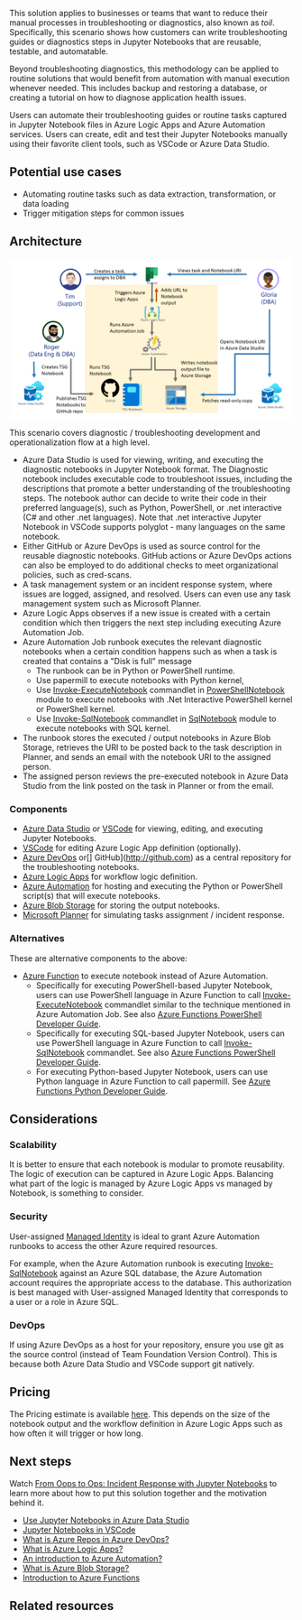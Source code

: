 This solution applies to businesses or teams that want to reduce their manual processes in troubleshooting or diagnostics, also known as *toil*. Specifically, this scenario shows how customers can write troubleshooting guides or diagnostics steps in Jupyter Notebooks that are reusable, testable, and automatable.

Beyond troubleshooting diagnostics, this methodology can be applied to routine solutions that would benefit from automation with manual execution whenever needed. This includes backup and restoring a database, or creating a tutorial on how to diagnose application health issues.

Users can automate their troubleshooting guides or routine tasks captured in Jupyter Notebook files in Azure Logic Apps and Azure Automation services. Users can create, edit and test their Jupyter Notebooks manually using their favorite client tools, such as VSCode or Azure Data Studio. 

## Potential use cases

- Automating routine tasks such as data extraction, transformation, or data loading
- Trigger mitigation steps for common issues

## Architecture

![Automating Diagnostic Notebooks with Azure Serverless Architecture](media/automating-diagnostic-jupyter-notebook.png)

This scenario covers diagnostic / troubleshooting development and operationalization flow at a high level. 
- Azure Data Studio is used for viewing, writing, and executing the diagnostic notebooks in Jupyter Notebook format. The Diagnostic notebook includes executable code to troubleshoot issues, including the descriptions that promote a better understanding of the troubleshooting steps. The notebook author can decide to write their code in their preferred language(s), such as Python, PowerShell, or .net interactive (C# and other .net languages). Note that .net interactive Jupyter Notebook in VSCode supports polyglot - many languages on the same notebook.  
- Either GitHub or Azure DevOps is used as source control for the reusable diagnostic notebooks. GitHub actions or Azure DevOps actions can also be employed to do additional checks to meet organizational policies, such as cred-scans.  
- A task management system or an incident response system, where issues are logged, assigned, and resolved. Users can even use any task management system such as Microsoft Planner.
- Azure Logic Apps observes if a new issue is created with a certain condition which then triggers the next step including executing Azure Automation Job. 
- Azure Automation Job runbook executes the relevant diagnostic notebooks when a certain condition happens such as when a task is created that contains a "Disk is full" message
  - The runbook can be in Python or PowerShell runtime. 
  - Use papermill to execute notebooks with Python kernel, 
  - Use [Invoke-ExecuteNotebook](https://github.com/dfinke/PowerShellNotebook#executing-a-notebook) commandlet in [PowerShellNotebook](https://github.com/dfinke/PowerShellNotebook) module to execute notebooks with .Net Interactive PowerShell kernel or PowerShell kernel.
  - Use [Invoke-SqlNotebook](https://docs.microsoft.com/powershell/module/sqlserver/invoke-sqlnotebook?view=sqlserver-ps) commandlet in [SqlNotebook](https://docs.microsoft.com/powershell/module/sqlserver/?view=sqlserver-ps) module to execute notebooks with SQL kernel.
- The runbook stores the executed / output notebooks in Azure Blob Storage, retrieves the URI to be posted back to the task description in Planner, and sends an email with the notebook URI to the assigned person. 
- The assigned person reviews the pre-executed notebook in Azure Data Studio from the link posted on the task in Planner or from the email. 


### Components

- [Azure Data Studio](https://azure.microsoft.com/services/developer-tools/data-studio/) or [VSCode](https://code.visualstudio.com/) for viewing, editing, and executing Jupyter Notebooks.
- [VSCode](https://code.visualstudio.com/) for editing Azure Logic App definition (optionally).
- [Azure DevOps](https://azure.microsoft.com/solutions/devops/) or[] GitHub](http://github.com) as a central repository for the troubleshooting notebooks.
- [Azure Logic Apps](https://azure.microsoft.com/services/logic-apps/) for workflow logic definition.
- [Azure Automation](https://azure.microsoft.com/services/automation/) for hosting and executing the Python or PowerShell script(s) that will execute notebooks.
- [Azure Blob Storage](https://azure.microsoft.com/services/storage/blobs/) for storing the output notebooks.
- [Microsoft Planner](https://www.microsoft.com/microsoft-365/business/task-management-software) for simulating tasks assignment / incident response. 


### Alternatives

These are alternative components to the above:
- [Azure Function](https://azure.microsoft.com/services/functions/) to execute notebook instead of Azure Automation. 
  - Specifically for executing PowerShell-based Jupyter Notebook, users can use PowerShell language in Azure Function to call [Invoke-ExecuteNotebook](https://github.com/dfinke/PowerShellNotebook#executing-a-notebook) commandlet  similar to the technique mentioned in Azure Automation Job. See also [Azure Functions PowerShell Developer Guide](
https://docs.microsoft.com/azure/azure-functions/functions-reference-powershell).
  -  Specifically for executing SQL-based Jupyter Notebook, users can use PowerShell language in Azure Function to call [Invoke-SqlNotebook](https://docs.microsoft.com/powershell/module/sqlserver/invoke-sqlnotebook?view=sqlserver-ps) commandlet. See also [Azure Functions PowerShell Developer Guide](
https://docs.microsoft.com/azure/azure-functions/functions-reference-powershell).
  - For executing Python-based Jupyter Notebook, users can use Python language in Azure Function to call papermill. See [Azure Functions Python Developer Guide](https://docs.microsoft.com/en-us/azure/azure-functions/functions-reference-python).

## Considerations


### Scalability

It is better to ensure that each notebook is modular to promote reusability. The logic of execution can be captured in Azure Logic Apps. Balancing what part of the logic is managed by Azure Logic Apps vs managed by Notebook, is something to consider.  


### Security

User-assigned [Managed Identity](https://docs.microsoft.com/azure/active-directory/managed-identities-azure-resources/overview) is ideal to grant Azure Automation runbooks to access the other Azure required resources. 

For example, when the Azure Automation runbook is executing [Invoke-SqlNotebook](https://github.com/dfinke/PowerShellNotebook#executing-a-notebook) against an Azure SQL database, the Azure Automation account requires the appropriate access to the database. This authorization is best managed with User-assigned Managed Identity that corresponds to a user or a role in Azure SQL.

### DevOps

If using Azure DevOps as a host for your repository, ensure you use git as the source control (instead of Team Foundation Version Control). This is because both Azure Data Studio and VSCode support git natively. 

## Pricing

The Pricing estimate is available [here](https://azure.com/e/bffff468f99641009bae1fcd743f05d0). This depends on the size of the notebook output and the workflow definition in Azure Logic Apps such as how often it will trigger or how long. 

## Next steps

Watch [From Oops to Ops: Incident Response with Jupyter Notebooks](https://youtu.be/eVVyWNSxtco?t=10096) to learn more about how to put this solution together and the motivation behind it.
- [Use Jupyter Notebooks in Azure Data Studio](sql/azure-data-studio/notebooks/notebooks-guidance)
- [Jupyter Notebooks in VSCode](https://code.visualstudio.com/docs/datascience/jupyter-notebooks)
- [What is Azure Repos in Azure DevOps?](azure/devops/repos/get-started/what-is-repos?view=azure-devops)
- [What is Azure Logic Apps?](/azure/logic-apps/logic-apps-overview)
- [An introduction to Azure Automation?](/azure/automation/automation-intro)
- [What is Azure Blob Storage?](azure/storage/blobs/storage-blobs-overview)
- [Introduction to Azure Functions](azure/azure-functions/functions-overview)

## Related resources



